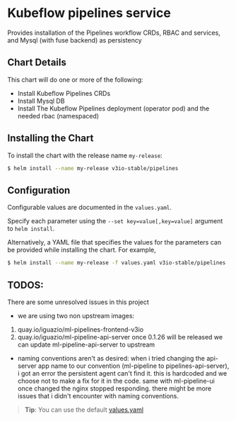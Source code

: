# Kubeflow pipelines service

Provides installation of the Pipelines workflow CRDs, RBAC and services, and Mysql (with fuse backend) as persistency

## Chart Details

This chart will do one or more of the following:

* Install Kubeflow Pipelines CRDs
* Install Mysql DB
* Install The Kubeflow Pipelines deployment (operator pod) and the needed rbac (namespaced)

## Installing the Chart

To install the chart with the release name `my-release`:

```bash
$ helm install --name my-release v3io-stable/pipelines
```

## Configuration

Configurable values are documented in the `values.yaml`.

Specify each parameter using the `--set key=value[,key=value]` argument to `helm install`.

Alternatively, a YAML file that specifies the values for the parameters can be provided while installing the chart. For example,

```bash
$ helm install --name my-release -f values.yaml v3io-stable/pipelines
```

## TODOS:
There are some unresolved issues in this project
* we are using two non upstream images:
1. quay.io/iguazio/ml-pipelines-frontend-v3io
2. quay.io/iguazio/ml-pipeline-api-server
once 0.1.26 will be released we can update ml-pipeline-api-server to upstream
* naming conventions aren't as desired:
when i tried changing the api-server app name to our convention (ml-pipeline to pipelines-api-server),
i got an error the persistent agent can't find it. this is hardcoded and we choose not to make a fix for it in the code.
same with ml-pipeline-ui once changed the nginx stopped responding.
there might be more issues that i didn't encounter with naming conventions.

> **Tip**: You can use the default [values.yaml](values.yaml)
